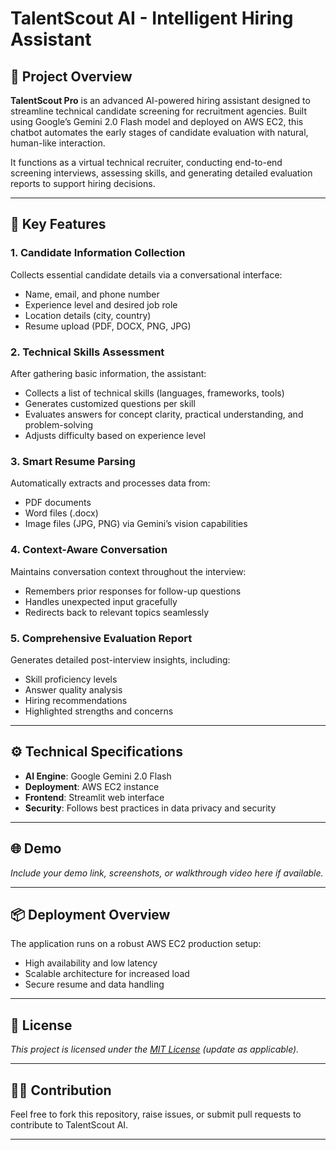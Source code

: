 # TalentScout AI - Intelligent Hiring Assistant

## 📌 Project Overview

**TalentScout Pro** is an advanced AI-powered hiring assistant designed to streamline technical candidate screening for recruitment agencies. Built using Google’s Gemini 2.0 Flash model and deployed on AWS EC2, this chatbot automates the early stages of candidate evaluation with natural, human-like interaction.

It functions as a virtual technical recruiter, conducting end-to-end screening interviews, assessing skills, and generating detailed evaluation reports to support hiring decisions.

---

## 🚀 Key Features

### 1. Candidate Information Collection
Collects essential candidate details via a conversational interface:
- Name, email, and phone number
- Experience level and desired job role
- Location details (city, country)
- Resume upload (PDF, DOCX, PNG, JPG)

### 2. Technical Skills Assessment
After gathering basic information, the assistant:
- Collects a list of technical skills (languages, frameworks, tools)
- Generates customized questions per skill
- Evaluates answers for concept clarity, practical understanding, and problem-solving
- Adjusts difficulty based on experience level

### 3. Smart Resume Parsing
Automatically extracts and processes data from:
- PDF documents
- Word files (.docx)
- Image files (JPG, PNG) via Gemini’s vision capabilities

### 4. Context-Aware Conversation
Maintains conversation context throughout the interview:
- Remembers prior responses for follow-up questions
- Handles unexpected input gracefully
- Redirects back to relevant topics seamlessly

### 5. Comprehensive Evaluation Report
Generates detailed post-interview insights, including:
- Skill proficiency levels
- Answer quality analysis
- Hiring recommendations
- Highlighted strengths and concerns

---

## ⚙️ Technical Specifications

- **AI Engine**: Google Gemini 2.0 Flash
- **Deployment**: AWS EC2 instance
- **Frontend**: Streamlit web interface
- **Security**: Follows best practices in data privacy and security

---

## 🌐 Demo

_Include your demo link, screenshots, or walkthrough video here if available._

---

## 📦 Deployment Overview

The application runs on a robust AWS EC2 production setup:
- High availability and low latency
- Scalable architecture for increased load
- Secure resume and data handling

---

## 📄 License

_This project is licensed under the [MIT License](LICENSE) (update as applicable)._

---

## 🙋‍♀️ Contribution

Feel free to fork this repository, raise issues, or submit pull requests to contribute to TalentScout AI.

---

